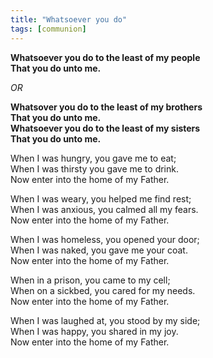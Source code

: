 ```yaml
---
title: "Whatsoever you do"
tags: [communion]
---
```


**Whatsoever you do to the least of my people   
That you do unto me.**

*OR*

**Whatsover you do to the least of my brothers   
That you do unto me.   
Whatsoever you do to the least of my sisters   
That you do unto me.**

When I was hungry, you gave me to eat;   
When I was thirsty you gave me to drink.   
Now enter into the home of my Father.

When I was weary, you helped me find rest;   
When I was anxious, you calmed all my fears.   
Now enter into the home of my Father.

When I was homeless, you opened your door;   
When I was naked, you gave me your coat.   
Now enter into the home of my Father.

When in a prison, you came to my cell;   
When on a sickbed, you cared for my needs.   
Now enter into the home of my Father.

When I was laughed at, you stood by my side;   
When I was happy, you shared in my joy.   
Now enter into the home of my Father.